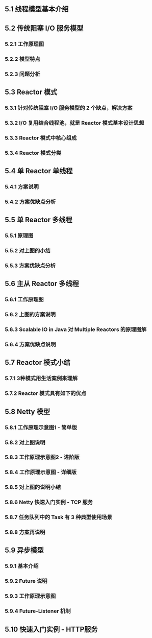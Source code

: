 ## 5.1 线程模型基本介绍

## 5.2 传统阻塞 I/O 服务模型

### 5.2.1 工作原理图

### 5.2.2 模型特点

### 5.2.3 问题分析

## 5.3 Reactor 模式

### 5.3.1 针对传统阻塞 I/O 服务模型的 2 个缺点，解决方案

### 5.3.2 I/O 复用结合线程池，就是 Reactor 模式基本设计思想

### 5.3.3 Reactor 模式中核心组成

### 5.3.4 Reactor 模式分类

## 5.4 单 Reactor 单线程

### 5.4.1 方案说明

### 5.4.2 方案优缺点分析

## 5.5 单 Reactor 多线程

### 5.5.1 原理图

### 5.5.2 对上图的小结

### 5.5.3 方案优缺点分析

## 5.6 主从 Reactor 多线程

### 5.6.1 工作原理图

### 5.6.2 上图的方案说明

### 5.6.3 Scalable IO in Java 对 Multiple Reactors 的原理图解

### 5.6.4 方案优缺点说明

## 5.7 Reactor 模式小结

### 5.7.1 3种模式用生活案例来理解

### 5.7.2 Reactor 模式具有如下的优点

## 5.8 Netty 模型

### 5.8.1 工作原理示意图1 - 简单版

### 5.8.2 对上图说明

### 5.8.3 工作原理示意图2 - 进阶版

### 5.8.4 工作原理示意图 - 详细版

### 5.8.5 对上图的说明小结

### 5.8.6 Netty 快速入门实例 - TCP 服务

### 5.8.7 任务队列中的 Task 有 3 种典型使用场景

### 5.8.8 方案再说明

## 5.9 异步模型

### 5.9.1 基本介绍

### 5.9.2 Future 说明

### 5.9.3 工作原理示意图

### 5.9.4 Future-Listener 机制

## 5.10 快速入门实例 - HTTP服务
